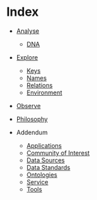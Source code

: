 <!-- TITLE: A-PART-OF-NATURE -->
<!-- SUBTITLE: Although it often feels as if we were apart from nature, we are indeed a part of nature! -->
# Index
* [Analyse](/a-part-of-nature/data-analysis)
  * [DNA](/a-part-of-nature/data-analysis/DNA)
* [Explore](/a-part-of-nature/exploration)
  * [Keys](/a-part-of-nature/exploration/keys)
  * [Names](/a-part-of-nature/exploration/names)
  * [Relations](/a-part-of-nature/exploration/relations)
  * [Environment](/a-part-of-nature/exploration/environment)
* [Observe](/a-part-of-nature/observation)
* [Philosophy](/a-part-of-nature/philosophy)

* Addendum
  * [Applications](/a-part-of-nature/applications)
  * [Community of Interest](/a-part-of-nature/community-of-interest)
  * [Data Sources](/a-part-of-nature/data-sources)
  * [Data Standards](/a-part-of-nature/data-standards)
  * [Ontologies](/a-part-of-nature/ontologies)
  * [Service](/a-part-of-nature/service)
  * [Tools](/a-part-of-nature/tools)